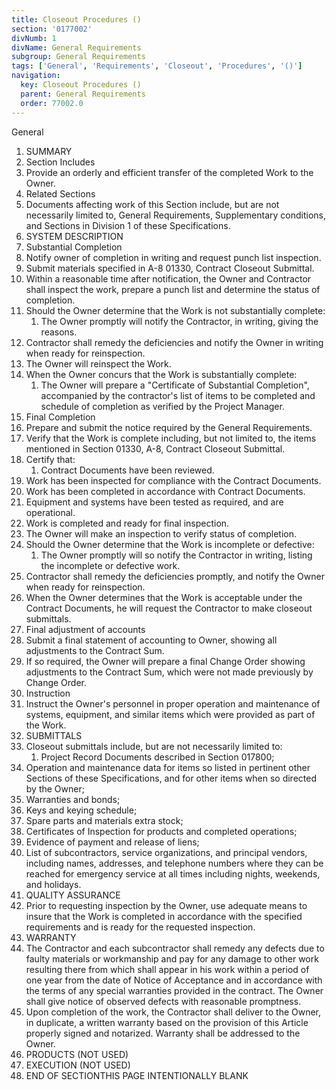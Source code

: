 ```yaml
---
title: Closeout Procedures ()
section: '0177002'
divNumb: 1
divName: General Requirements
subgroup: General Requirements
tags: ['General', 'Requirements', 'Closeout', 'Procedures', '()']
navigation:
  key: Closeout Procedures ()
  parent: General Requirements
  order: 77002.0
---
```



General
   1. SUMMARY
   1. Section Includes
   1. Provide an orderly and efficient transfer of the completed Work to the Owner.
   1. Related Sections
   1. Documents affecting work of this Section include, but are not necessarily limited to, General Requirements, Supplementary conditions, and Sections in Division 1 of these Specifications.
   1. SYSTEM DESCRIPTION
   1. Substantial Completion
   1. Notify owner of completion in writing and request punch list inspection.
   1. Submit materials specified in A-8 01330, Contract Closeout Submittal.
   1. Within a reasonable time after notification, the Owner and Contractor shall inspect the work, prepare a punch list and determine the status of completion.
   1. Should the Owner determine that the Work is not substantially complete:
      1. The Owner promptly will notify the Contractor, in writing, giving the reasons.
   1. Contractor shall remedy the deficiencies and notify the Owner in writing when ready for reinspection.
   1. The Owner will reinspect the Work.
   1. When the Owner concurs that the Work is substantially complete:
      1. The Owner will prepare a "Certificate of Substantial Completion", accompanied by the contractor's list of items to be completed and schedule of completion as verified by the Project Manager.
   1. Final Completion
   1. Prepare and submit the notice required by the General Requirements.
   1. Verify that the Work is complete including, but not limited to, the items mentioned in Section 01330, A-8, Contract Closeout Submittal.
   1. Certify that:
      1. Contract Documents have been reviewed.
   1. Work has been inspected for compliance with the Contract Documents.
   1. Work has been completed in accordance with Contract Documents.
   1. Equipment and systems have been tested as required, and are operational.
   1. Work is completed and ready for final inspection.
   1. The Owner will make an inspection to verify status of completion.
   1. Should the Owner determine that the Work is incomplete or defective:
      1. The Owner promptly will so notify the Contractor in writing, listing the incomplete or defective work.
   1. Contractor shall remedy the deficiencies promptly, and notify the Owner when ready for reinspection.
   1. When the Owner determines that the Work is acceptable under the Contract Documents, he will request the Contractor to make closeout submittals.
   1. Final adjustment of accounts
   1. Submit a final statement of accounting to Owner, showing all adjustments to the Contract Sum.
   1. If so required, the Owner will prepare a final Change Order showing adjustments to the Contract Sum, which were not made previously by Change Order.
   1. Instruction
   1. Instruct the Owner's personnel in proper operation and maintenance of systems, equipment, and similar items which were provided as part of the Work.
   1. SUBMITTALS
   1. Closeout submittals include, but are not necessarily limited to:
      1. Project Record Documents described in Section 017800;
   1. Operation and maintenance data for items so listed in pertinent other Sections of these Specifications, and for other items when so directed by the Owner;
   1. Warranties and bonds;
   1. Keys and keying schedule;
   1. Spare parts and materials extra stock;
   1. Certificates of Inspection for products and completed operations;
   1. Evidence of payment and release of liens;
   1. List of subcontractors, service organizations, and principal vendors, including names, addresses, and telephone numbers where they can be reached for emergency service at all times including nights, weekends, and holidays.
   1. QUALITY ASSURANCE
   1. Prior to requesting inspection by the Owner, use adequate means to insure that the Work is completed in accordance with the specified requirements and is ready for the requested inspection.
   1. WARRANTY
   1. The Contractor and each subcontractor shall remedy any defects due to faulty materials or workmanship and pay for any damage to other work resulting there from which shall appear in his work within a period of one year from the date of Notice of Acceptance and in accordance with the terms of any special warranties provided in the contract. The Owner shall give notice of observed defects with reasonable promptness.
   1. Upon completion of the work, the Contractor shall deliver to the Owner, in duplicate, a written warranty based on the provision of this Article properly signed and notarized. Warranty shall be addressed to the Owner.
   1. PRODUCTS (NOT USED)
   1. EXECUTION (NOT USED)
1. END OF SECTIONTHIS PAGE INTENTIONALLY BLANK

